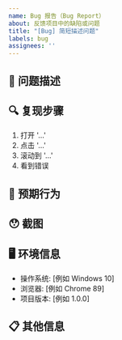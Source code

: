 ```yaml
---
name: Bug 报告（Bug Report）
about: 反馈项目中的缺陷或问题
title: "[Bug] 简短描述问题"
labels: bug
assignees: ''
---
```


## 🐛 问题描述
<!-- 清晰简洁地描述问题是什么 -->

## 🔍 复现步骤
<!-- 详细描述复现问题的步骤 -->
1. 打开 '...'
2. 点击 '...'
3. 滚动到 '...'
4. 看到错误

## 🤔 预期行为
<!-- 简要描述预期的正确行为 -->

## 😯 截图
<!-- 如果适用，添加问题的截图 -->

## 🖥️ 环境信息
- 操作系统: [例如 Windows 10]
- 浏览器: [例如 Chrome 89]
- 项目版本: [例如 1.0.0]

## 📋 其他信息
<!-- 在此添加关于此问题的任何其他上下文信息 -->
